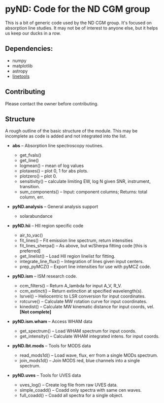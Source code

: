 # pyND: Code for the ND CGM group

This is a bit of generic code used by the ND CGM group. It's focused on absorption line studies. It may not be of interest to anyone else, but it helps us keep our ducks in a row.

## Dependencies:

* numpy
* matplotlib
* astropy
* [linetools](https://github.com/linetools/linetools)

## Contributing

Please contact the owner before contributing.


## Structure
A rough outline of the basic structure of the module. This may be incomplete as code is added and not integrated into the list.

* **abs** – Absorption line spectroscopy routines.
  * get_fvals()
  * get_line()
  * logmean() – mean of log values
  * plotaxes() – plot 0, 1 for abs plots.
  * plotzero() – plot 0.
  * sensitivity() – calculate limiting EW, log N given SNR, instrument, transition.
  * sum_components() – Input: component columns; Returns: total column, err.


* **pyND.analysis** – General analysis support
  * solarabundance


* **pyND.hii** – HII region specific code
  * air_to_vac()
  * fit_lines() – Fit emission line spectrum, return intensities
  * fit_lines_sherpa() – As above, but w/Sherpa fitting code [this is preferred]
  * get_linelist() – Load HII region linelist for fitting.
  * integrate_line_flux() – Integration of lines given input centers.
  * prep_pyMCZ() – Export line intensities for use with pyMCZ code.


* **pyND.ism** – ISM research code.
  * ccm_filters() – Return A_lambda for input A_V, R_V.
  * ccm_extinct() – Return extinction at specified wavelength(s).
  * lsrvel() – Heliocentric to LSR conversion for input coordinates.
  * rotcurve() – Calculate MW rotation curve for input coordinates.
  * kinedist() – Calculate MW kinematic distance for input coords, vel. **[Not complete]**


* **pyND.ism.wham** – Access WHAM data
  * get_spectrum() – Load WHAM spectrum for input coords.
  * get_intensity() – Calculate WHAM integrated intens. for input coords.


* **pyND.lbt.mods** – Tools for MODS data
  * read_mods1d() – Load wave, flux, err from a single MODs spectrum.
  * join_mods1d() – Join MODS red, blue channels into a single spectrum.


* **pyND.uves** – Tools for UVES data
  * uves_log() – Create log file from raw UVES data.
  * simple_coadd() – Coadd only spectra with same cen waves.
  * full_coadd() – Coadd all spectra for a single object.
